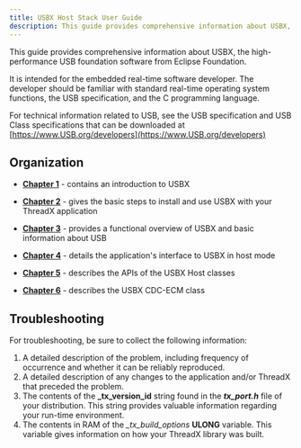 ```yaml
---
title: USBX Host Stack User Guide
description: This guide provides comprehensive information about USBX, the high-performance USB foundation software from Eclipse Foundation.
---
```


This guide provides comprehensive information about USBX, the high-performance USB foundation software from Eclipse Foundation.

It is intended for the embedded real-time software developer. The developer should be familiar with standard real-time operating system functions, the USB specification, and the C programming language.

For technical information related to USB, see the USB specification and USB Class specifications that can be downloaded at [https://www.USB.org/developers](https://www.USB.org/developers)

## Organization

- [**Chapter 1**](usbx-host-stack-1) - contains an introduction to USBX

- [**Chapter 2**](usbx-host-stack-2) - gives the basic steps to install and use USBX with your ThreadX application

- [**Chapter 3**](usbx-host-stack-3) - provides a functional overview of USBX and basic information about USB

- [**Chapter 4**](usbx-host-stack-4) - details the application's interface to USBX in host mode

- [**Chapter 5**](usbx-host-stack-5) - describes the APIs of the USBX Host classes

- [**Chapter 6**](usbx-host-stack-6) - describes the USBX CDC-ECM class

## Troubleshooting

For troubleshooting, be sure to collect the following information:

1. A detailed description of the problem, including frequency of occurrence and whether it can be reliably reproduced.
2. A detailed description of any changes to the application and/or ThreadX that preceded the problem.
3. The contents of the **_tx_version_id** string found in the ***tx_port.h*** file of your distribution. This string provides valuable information regarding your run-time environment.
4. The contents in RAM of the *_tx_build_options* **ULONG** variable. This variable gives information on how your ThreadX library was built.
